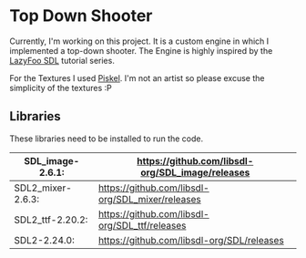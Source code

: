 # Top Down Shooter
Currently, I'm working on this project. It is a custom engine in which I implemented a top-down shooter. The Engine is highly inspired by
the [LazyFoo SDL](https://lazyfoo.net/tutorials/SDL/index.php) tutorial series.

For the Textures I used [Piskel](https://www.piskelapp.com/p/create/sprite). I'm not an artist so please excuse the simplicity of the textures :P

## Libraries
These libraries need to be installed to run the code.

|SDL_image-2.6.1:  |https://github.com/libsdl-org/SDL_image/releases   |
|       ---        |                      ---                          |
|SDL2_mixer-2.6.3: |  https://github.com/libsdl-org/SDL_mixer/releases |
|SDL2_ttf-2.20.2:  |  https://github.com/libsdl-org/SDL_ttf/releases   |
|SDL2-2.24.0:      |  https://github.com/libsdl-org/SDL/releases       |

 
